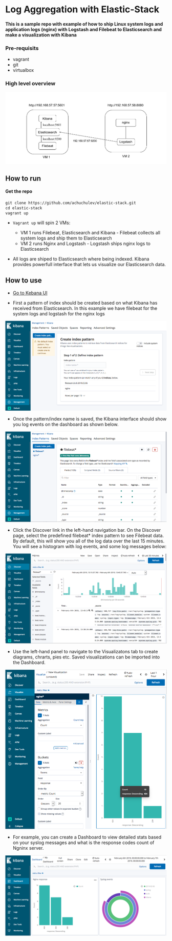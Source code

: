 # Log Aggregation with Elastic-Stack 

#### This is a sample repo with example of how to ship Linux system logs and application logs (nginx) with Logstash and Filebeat to Elasticsearch and make a visualization with Kibana

### Pre-requisits

- vagrant
- git
- virtualbox

### High level overview

<img src="diagrams/elastic-stack.png" />

## How to run

#### Get the repo

```
git clone https://github.com/achuchulev/elastic-stack.git
cd elastic-stack
vagrant up
```

- `Vagrant up` will spin 2 VMs: 

  - VM 1 runs Filebeat, Elasticsearch and Kibana - Filebeat collects all system logs and ship them to Elasticsearch
  - VM 2 runs Nginx and Logstash - Logstash ships nginx logs to Elasticsearch

- All logs are shiped to Elasticsearch where being indexed. Kibana provides powerfull interface that lets us visualize our Elasticsearch data.

## How to use

- [Go to Kebana UI](http://192.168.57.57:5601)

- First a pattern of index should be created based on what Kibana has received from Elasticsearch. In this example we have filebeat for the system logs and logstash for the nginx logs

<img src="diagrams/patterns.png" />

- Once the pattern/index name is saved, the Kibana interface should show you log events on the dashboard as shown below.

<img src="diagrams/indexes.png" />

- Click the Discover link in the left-hand navigation bar. On the Discover page, select the predefined filebeat* index pattern to see Filebeat data. By default, this will show you all of the log data over the last 15 minutes. You will see a histogram with log events, and some log messages below:

<img src="diagrams/index1.png" />

- Use the left-hand panel to navigate to the Visualizatons tab to create diagrams, chrarts, pies etc. Saved visualizations can be imported into the Dashboard. 

<img src="diagrams/visualize.png" />

- For example, you can create a Dashboard to view detailed stats based on your syslog messages and what is the response codes count of Ngninx server.

<img src="diagrams/dashboard.png" />
